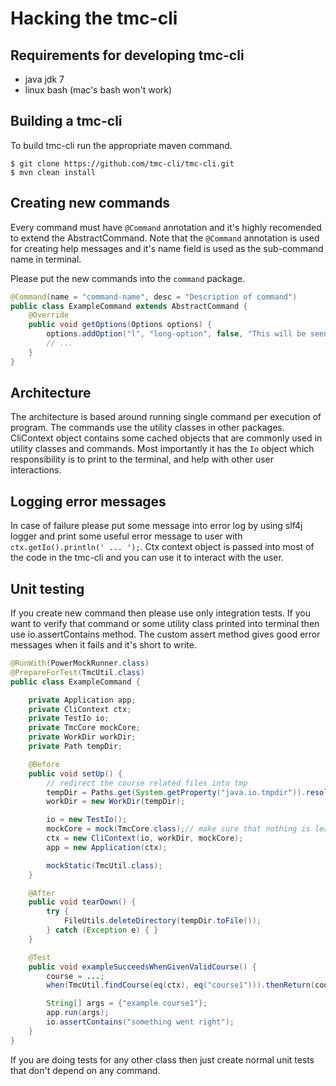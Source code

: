 Hacking the tmc-cli
===================

## Requirements for developing tmc-cli
 * java jdk 7
 * linux bash (mac's bash won't work)


## Building a tmc-cli
To build tmc-cli run the appropriate maven command.

	$ git clone https://github.com/tmc-cli/tmc-cli.git
	$ mvn clean install

## Creating new commands

Every command must have `@Command` annotation and it's highly recomended to extend the
AbstractCommand. Note that the `@Command` annotation is used for creating help messages
and it's name field is used as the sub-command name in terminal.

Please put the new commands into the `command` package.

```java
@Command(name = "command-name", desc = "Description of command")
public class ExampleCommand extends AbstractCommand {
    @Override
    public void getOptions(Options options) {
        options.addOption("l", "long-option", false, "This will be seen in help message.");
        // ...
    }
}
```

## Architecture

The architecture is based around running single command per execution of program. The commands
use the utility classes in other packages. CliContext object contains some cached objects
that are commonly used in utility classes and commands. Most importantly it has the `Io` object
which responsibility is to print to the terminal, and help with other user interactions.

## Logging error messages

In case of failure please put some message into error log by using slf4j logger and print some
useful error message to user with `ctx.getIo().println(' ... ');`. Ctx context object is
passed into most of the code in the tmc-cli and you can use it to interact with the user.

## Unit testing

If you create new command then please use only integration tests. If you want to verify that command
or some utility class printed into terminal then use io.assertContains method. The custom assert
method gives good error messages when it fails and it's short to write.

```java
@RunWith(PowerMockRunner.class)
@PrepareForTest(TmcUtil.class)
public class ExampleCommand {

    private Application app;
    private CliContext ctx;
    private TestIo io;
    private TmcCore mockCore;
    private WorkDir workDir;
    private Path tempDir;

    @Before
    public void setUp() {
        // redirect the course related files into tmp
        tempDir = Paths.get(System.getProperty("java.io.tmpdir")).resolve("exampleTest");
        workDir = new WorkDir(tempDir);

        io = new TestIo();
        mockCore = mock(TmcCore.class);// make sure that nothing is leaked to tmcCore
        ctx = new CliContext(io, workDir, mockCore);
        app = new Application(ctx);

        mockStatic(TmcUtil.class);
    }

    @After
    public void tearDown() {
        try {
            FileUtils.deleteDirectory(tempDir.toFile());
        } catch (Exception e) { }
    }

    @Test
    public void exampleSucceedsWhenGivenValidCourse() {
        course = ...;
        when(TmcUtil.findCourse(eq(ctx), eq("course1"))).thenReturn(course);

        String[] args = {"example course1"};
        app.run(args);
        io.assertContains("something went right");
    }
}
```

If you are doing tests for any other class then just create normal unit tests
that don't depend on any command.
